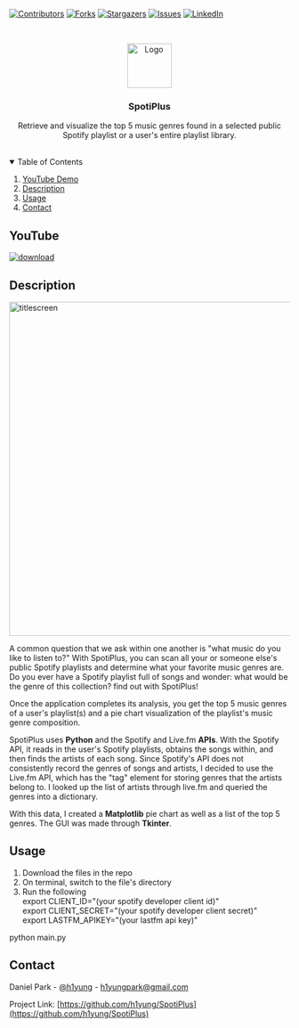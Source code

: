 <!-- Find and Replace All [repo_name] -->
<!-- Replace [product-screenshot] [product-url] -->
<!-- Other Badgets https://naereen.github.io/badges/ -->
[![Contributors][contributors-shield]][contributors-url]
[![Forks][forks-shield]][forks-url]
[![Stargazers][stars-shield]][stars-url]
[![Issues][issues-shield]][issues-url]
[![LinkedIn][linkedin-shield]][linkedin-url]
<!-- [![License][license-shield]][license-url] -->

<!-- PROJECT LOGO -->
<br />
<p align="center">
  <a href="https://github.com/h1yung/SpotiPlus">
    <img src="https://user-images.githubusercontent.com/54069717/71475766-a806cf00-27af-11ea-9aff-4b0500bf2951.png" alt="Logo" width="80" height="80">
  </a>

  <h3 align="center">SpotiPlus</h3>

  <p align="center">
    Retrieve and visualize the top 5 music genres found in a selected public Spotify playlist or a user's entire playlist library.
    <br />
    <br />
  </p>
</p>

<!-- TABLE OF CONTENTS -->
<details open="open">
  <summary>Table of Contents</summary>
  <ol>
    <li><a href="#youtube">YouTube Demo</a></li>
    <li><a href="#description">Description</a></li>
    <li><a href="#usage">Usage</a></li>
	<!-- <li><a href="#license">License</a></li> -->
    <li><a href="#contact">Contact</a></li>
  </ol>
</details>

## YouTube

[![download](https://user-images.githubusercontent.com/54069717/71476026-fcf71500-27b0-11ea-8027-5eb0df3fe527.png)](https://www.youtube.com/watch?v=5r0NLp4A5c0)

## Description

<img width="600" alt="titlescreen" src="https://user-images.githubusercontent.com/54069717/90970449-395f4a00-e4d3-11ea-8b7b-ce3e7ff6fadb.png">

A common question that we ask within one another is "what music do you like to listen to?" With SpotiPlus, you can scan all your or someone else's public Spotify playlists and determine what your favorite music genres are. 
Do you ever have a Spotify playlist full of songs and wonder: what would be the genre of this collection? find out with SpotiPlus!

Once the application completes its analysis, you get the top 5 music genres of a user's playlist(s) and a pie chart visualization of the playlist's music genre composition.

SpotiPlus uses **Python** and the Spotify and Live.fm **APIs**. With the Spotify API, it reads in the user's Spotify playlists, obtains the songs within, and then finds the artists of each song. Since Spotify's API does not consistently record the genres of songs and artists, I decided to use the Live.fm API, which has the "tag" element for storing genres that the artists belong to. I looked up the list of artists through live.fm and queried the genres into a dictionary.

With this data, I created a **Matplotlib** pie chart as well as a list of the top 5 genres. The GUI was made through **Tkinter**.

## Usage

1. Download the files in the repo
2. On terminal, switch to the file's directory
3. Run the following<br/>
  export CLIENT_ID="(your spotify developer client id)"<br/>
  export CLIENT_SECRET="(your spotify developer client secret)"<br/>
  export LASTFM_APIKEY="(your lastfm api key)"<br/>
  
  python main.py
  
## Contact

Daniel Park - [@h1yung][linkedin-url] - h1yungpark@gmail.com

Project Link: [https://github.com/h1yung/SpotiPlus](https://github.com/h1yung/SpotiPlus)

<!-- MARKDOWN LINKS & IMAGES -->
<!-- https://www.markdownguide.org/basic-syntax/#reference-style-links -->
[contributors-shield]: https://img.shields.io/github/contributors/h1yung/SpotiPlus.svg?style=for-the-badge
[contributors-url]: https://github.com/h1yung/SpotiPlus/graphs/contributors
[forks-shield]: https://img.shields.io/github/forks/h1yung/SpotiPlus.svg?style=for-the-badge
[forks-url]: https://github.com/h1yung/SpotiPlus/network/members
[stars-shield]: https://img.shields.io/github/stars/h1yung/SpotiPlus.svg?style=for-the-badge
[stars-url]: https://github.com/h1yung/SpotiPlus/stargazers
[issues-shield]: https://img.shields.io/github/issues/h1yung/SpotiPlus.svg?style=for-the-badge
[issues-url]: https://github.com/h1yung/SpotiPlus/issues
[linkedin-url]: https://www.linkedin.com/in/fifadaniel
[linkedin-shield]: https://img.shields.io/badge/-LinkedIn-black.svg?style=for-the-badge&logo=linkedin&colorB=555
